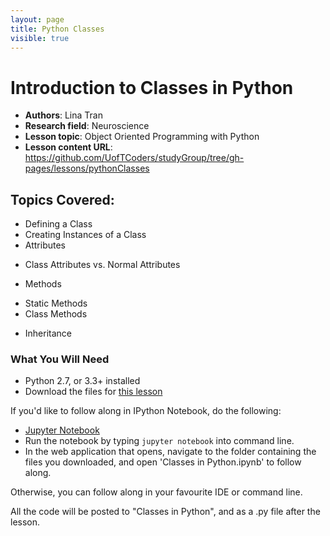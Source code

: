 ```yaml
---
layout: page
title: Python Classes
visible: true
---
```

<!-- change visible to true if you want it on the site -->

# Introduction to Classes in Python

 - **Authors**: Lina Tran
 - **Research field**: Neuroscience
 - **Lesson topic**: Object Oriented Programming with Python
 - **Lesson content URL**: <https://github.com/UofTCoders/studyGroup/tree/gh-pages/lessons/pythonClasses>

## Topics Covered:
- Defining a Class
- Creating Instances of a Class
- Attributes
 + Class Attributes vs. Normal Attributes
- Methods
 + Static Methods
 + Class Methods
- Inheritance

### What You Will Need
- Python 2.7, or 3.3+ installed
- Download the files for [this lesson](https://github.com/UofTCoders/studyGroup/tree/gh-pages/lessons/pythonClasses)

If you'd like to follow along in IPython Notebook, do the following:
 + [Jupyter Notebook](http://jupyter.readthedocs.org/en/latest/install.html)
 + Run the notebook by typing `jupyter notebook` into command line.
 + In the web application that opens, navigate to the folder containing the files you downloaded, and open 'Classes in Python.ipynb' to follow along.

Otherwise, you can follow along in your favourite IDE or command line. 

All the code will be posted to "Classes in Python", and as a .py file after the lesson. 

